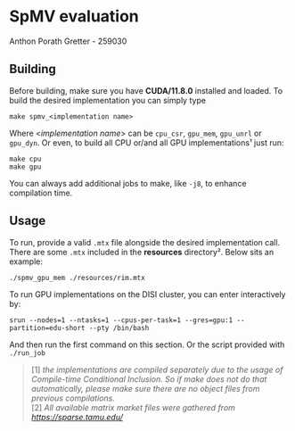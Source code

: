 # SpMV evaluation
Anthon Porath Gretter - 259030

## Building
Before building, make sure you have **CUDA/11.8.0** installed and loaded.
To build the desired implementation you can simply type
```shell
make spmv_<implementation name>
```
Where <_implementation name_> can be `cpu_csr`, `gpu_mem`, `gpu_unrl` or `gpu_dyn`.
Or even, to build all CPU or/and all GPU implementations¹ just run:
```shell
make cpu
make gpu
```
You can always add additional jobs to make, like `-j8`, to enhance compilation time.

## Usage
To run, provide a valid `.mtx` file alongside the desired implementation call.
There are some `.mtx` included in the **resources** directory². Below sits an example:
```shell
./spmv_gpu_mem ./resources/rim.mtx
```
To run GPU implementations on the DISI cluster, you can enter interactively by:
```shell
srun --nodes=1 --ntasks=1 --cpus-per-task=1 --gres=gpu:1 --partition=edu-short --pty /bin/bash
```
And then run the first command on this section. Or the script provided with `./run_job` 

> [1] _the implementations are compiled separately
> due to the usage of Compile-time Conditional Inclusion. 
> So if make does not do that automatically,
> please make sure there are no object files from previous compilations._\
> [2] _All available matrix market files were gathered from https://sparse.tamu.edu/_